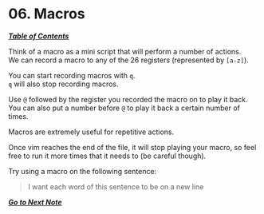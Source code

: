 # 06. Macros 

[***Table of Contents***](README.md)

Think of a macro as a mini script that will perform a number of actions.  
We can record a macro to any of the 26 registers (represented by `[a-z]`).

You can start recording macros with `q`.  
`q` will also stop recording macros.

Use `@` followed by the register you recorded the macro on to play it back.  
You can also put a number before `@` to play it back a certain number of times.

Macros are extremely useful for repetitive actions.

Once vim reaches the end of the file, it will stop playing your macro, so feel
free to run it more times that it needs to (be careful though).

Try using a macro on the following sentence:

>I want each word of this sentence to be on a new line

[***Go to Next Note***](07-marks.md)
